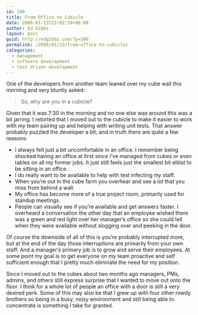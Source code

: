 ```yaml
---
id: 240
title: From Office to Cubicle
date: 2006-01-13T23:02:59+00:00
author: Ed Gibbs
layout: post
guid: http://edgibbs.com/?p=240
permalink: /2006/01/13/from-office-to-cubicle/
categories:
  - management
  - software development
  - test driven development
---
```

One of the developers from another team leaned over my cube wall this morning and very bluntly asked:

> So, why are you in a cubicle?

Given that it was 7:30 in the morning and no one else was around this was a bit jarring. I retorted that I moved out to the cubicle to make it easier to work with my team pairing up and helping with writing unit tests. That answer probably puzzled the developer a bit, and in truth there are quite a few reasons:

  * I always felt just a bit uncomfortable in an office. I remember being shocked having an office at first since I&#8217;ve managed from cubes or even tables on all my former jobs. It just still feels just the smallest bit elitist to be sitting in an office.
  * I do really want to be available to help with test infecting my staff.
  * When you&#8217;re out in the cube farm you overhear and see a lot that you miss from behind a wall.
  * My office has become more of a true project room, primarily used for standup meetings.
  * People can visually see if you&#8217;re available and get answers faster. I overheard a conversation the other day that an employee wished there was a green and red light over her manager&#8217;s office so she could tell when they were available without slogging over and peeking in the door.

Of course the downside of all of this is you&#8217;re probably interrupted more, but at the end of the day those interruptions are primarily from your own staff. And a manager&#8217;s primary job is to grow and serve their employees. At some point my goal is to get everyone on my team proactive and self sufficient enough that I pretty much eliminate the need for my position.

Since I moved out to the cubes about two months ago managers, PMs, admins, and others still express surprise that I wanted to move out onto the floor. I think for a whole lot of people an office with a door is still a very desired perk. Some of this may also be that I grew up with four other rowdy brothers so being in a busy, noisy environment and still being able to concentrate is something I take for granted.